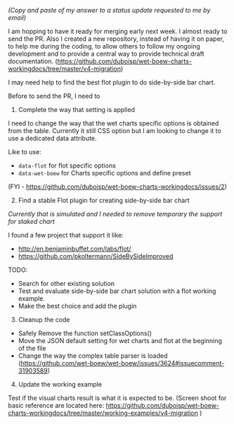 _(Copy and paste of my answer to a status update requested to me by email)_

I am hopping to have it ready for merging early next week. I almost ready to send the PR. Also I created a new repository, instead of having it on paper, to help me during the coding, to allow others to follow my ongoing development and to provide a central way to provide technical draft documentation. (https://github.com/duboisp/wet-boew-charts-workingdocs/tree/master/v4-migration)

I may need help to find the best flot plugin to do side-by-side bar chart.


Before to send the PR, I need to

1. Complete the way that setting is applied

 I need to change the way that the wet charts specific options is obtained from the table. Currently it still CSS option but I am looking to change it to use a dedicated data attribute. 

 Like to use: 
 * ```data-flot``` for flot specific options
 * ```data-wet-boew``` for Charts specific options and define preset

 (FYI - https://github.com/duboisp/wet-boew-charts-workingdocs/issues/2) 

2. Find a stable Flot plugin for creating side-by-side bar chart

 _Currently that is simulated and I needed to remove temporary the support for staked chart_
 
 I found a few project that support it like:
 * http://en.benjaminbuffet.com/labs/flot/
 * https://github.com/pkoltermann/SideBySideImproved

 TODO:
 * Search for other existing solution
 * Test and evaluate side-by-side bar chart solution with a flot working example.
 * Make the best choice and add the plugin

3. Cleanup the code

 * Safely Remove the function setClassOptions()
 * Move the JSON default setting for wet charts and flot at the beginning of the file
 * Change the way the complex table parser is loaded (https://github.com/wet-boew/wet-boew/issues/3624#issuecomment-31903589)

4. Update the working example

 Test if the visual charts result is what it is expected to be. (Screen shoot for basic reference are located here: https://github.com/duboisp/wet-boew-charts-workingdocs/tree/master/working-examples/v4-migration )

